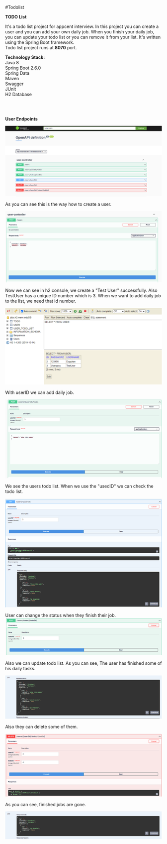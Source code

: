 #Todolist </br>

**TODO List</br>**

It's a todo list project for appcent interview. In this project you can create a user and you can add your own daily job.
When you finish your daily job, you can update your todo list or you can remove it from your list. It's written using the Spring Boot framework. </br>
Todo list project runs at **8070** port.



**Technology Stack: </br>**
Java 8</br>
Spring Boot 2.6.0</br>
Spring Data</br>
Maven </br>
Swagger</br>
JUnit</br>
H2 Database</br>

</br>
</br>

**User Endpoints** </br>

![](images/swagger.png ) </br>

As you can see this is the way how to create a user. </br>

![](images/swaggeradduser.png ) </br>

Now we can see in h2 console, we create a "Test User" successfully. Also TestUser has a unique ID number which is 3. When we want to add daily job to the list, we
need that id number. </br>

![](images/h2consoleusers.png ) </br>

With userID we can add daily job. 

![](images/swaggeraddtodo.png ) </br>

We see the users todo list. When we use the "usedID" we can check the todo list.

![](images/swaggergetuser.png ) </br>

User can change the status when they finish their job.
![](images/swaggertodosuc.png ) </br>

Also we can update todo list. As you can see, The user has finished some of his daily tasks. </br>

![](images/swaggerupdate.png ) </br>

Also they can delete some of them. </br>

![](images/swaggerdeletetodo.png ) </br>

As you can see, finished jobs are gone.

![](images/swaggerupdatedtodos.png ) </br>







